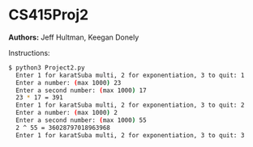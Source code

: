 # CS415Proj2
 **Authors:** Jeff Hultman, Keegan Donely

Instructions: 

```bash
$ python3 Project2.py
  Enter 1 for karatSuba multi, 2 for exponentiation, 3 to quit: 1
  Enter a number: (max 1000) 23
  Enter a second number: (max 1000) 17
  23 * 17 = 391
  Enter 1 for karatSuba multi, 2 for exponentiation, 3 to quit: 2
  Enter a number: (max 1000) 2
  Enter a second number: (max 1000) 55
  2 ^ 55 = 36028797018963968
  Enter 1 for karatSuba multi, 2 for exponentiation, 3 to quit: 3
```
